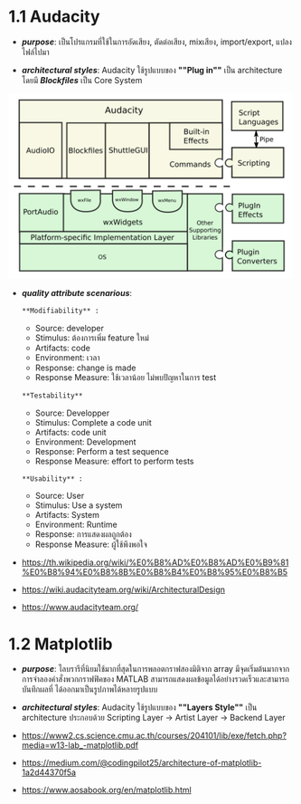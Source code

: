 # 1.1 Audacity
- ***purpose***: เป็นโปรแกรมที่ใช้ในการอัดเสียง, ตัดต่อเสียง, mixเสียง, import/export, แปลงไฟล์ไปมา         

- ***architectural styles***: Audacity ใช้รูปแบบของ **""Plug in""** เป็น architecture โดยมี ***Blockfiles*** เป็น Core System

 ![pic!](https://github.com/kritsanaphat/Software-Architecture/blob/main/audacityARCHITEC.png "layer")

- ***quality attribute scenarious***: 
    ```sh 
    **Modifiability** :
    ```

    - Source: developer 
    - Stimulus: ต้องการเพิ่ม feature ใหม่  
    - Artifacts: code
    - Environment: เวลา        
    - Response: change is made
    - Response Measure: ใช้เวลาน้อย ไม่พบปัญหาในการ test
    


    ```sh 
    **Testability** 
    ```
    - Source: Developper
    - Stimulus: Complete a code unit
    - Artifacts: code unit
    - Environment: Development      
    - Response: Perform a test sequence
    - Response Measure: effort to perform tests
    

     ```sh 
    **Usability** : 
    ```
    - Source: User
    - Stimulus: Use a system
    - Artifacts: System
    - Environment: Runtime      
    - Response: การแสดงผลถูกต้อง
    - Response Measure: ผู้ใช้พึงพอใจ

- https://th.wikipedia.org/wiki/%E0%B8%AD%E0%B8%AD%E0%B9%81%E0%B8%94%E0%B8%8B%E0%B8%B4%E0%B8%95%E0%B8%B5
- https://wiki.audacityteam.org/wiki/ArchitecturalDesign
- https://www.audacityteam.org/


# 1.2 Matplotlib
- ***purpose***: ไลบรารีที่นิยมใช้มากที่สุดในการพลอตกราฟสองมิติจาก array มีจุดเริ่มต้นมากจากการจำลองคำสั่งพวกกราฟฟิคของ MATLAB
สามารถแสดงผลข้อมูลได้อย่างรวดเร็วและสามารถบันทึกผลที่
ได้ออกมาเป็นรูปภาพได้หลายรูปแบบ 

- ***architectural styles***: Audacity ใช้รูปแบบของ **""Layers Style""** เป็น architecture 
ประกอบด้วย Scripting Layer -> Artist Layer -> Backend Layer

- https://www2.cs.science.cmu.ac.th/courses/204101/lib/exe/fetch.php?media=w13-lab_-matplotlib.pdf
- https://medium.com/@codingpilot25/architecture-of-matplotlib-1a2d44370f5a
- https://www.aosabook.org/en/matplotlib.html


